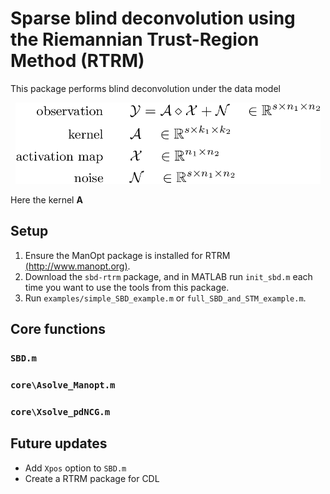 # Sparse blind deconvolution using the Riemannian Trust-Region Method (RTRM)
This package performs blind deconvolution under the data model
<p align="center">
    <img src="./docs/model.png" alt="model" height="130"/>
</p>

Here the kernel **A**


## Setup
 1. Ensure the ManOpt package is installed for RTRM [(http://www.manopt.org)](http://www.manopt.org).
 2. Download the `sbd-rtrm` package, and in MATLAB run `init_sbd.m` each time you want to use the tools from this package.
 3. Run `examples/simple_SBD_example.m` or `full_SBD_and_STM_example.m`.

## Core functions
### `SBD.m`
### `core\Asolve_Manopt.m`
### `core\Xsolve_pdNCG.m`


## Future updates
 - Add `Xpos` option to `SBD.m`
 - Create a RTRM package for CDL